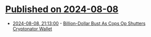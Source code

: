 # [Published on 2024-08-08](index.md)

* [2024-08-08, 21:13:00](https://soylentnews.org/article.pl?sid=24/08/07/1529220&from=rss) - [Billion-Dollar Bust As Cops Op Shutters Cryptonator Wallet](https://soylentnews.org/article.pl?sid=24/08/07/1529220&from=rss)
